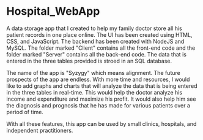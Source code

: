 # Hospital_WebApp
A data storage app that I created to help my family doctor store all his patient records in one place online. The UI has been created using HTML, CSS, and JavaScript. The backend has been created with NodeJS and MySQL. The folder marked "Client" contains all the front-end code and the folder marked "Server" contains all the back-end code. The data that is entered in the three tables provided is stroed in an SQL database. 

The name of the app is "Syzygy" which means alignment. The future prospects of the app are endless. With more time and resources, I would like to add graphs and charts that will analyze the data that is being entered in the three tables in real-time. This would help the doctor analyze his income and expenditure and maximize his profit. It would also help him see the diagnosis and prognosis that he has made for various patients over a period of time. 

With all these features, this app can be used by small clinics, hospitals, and independent practitioners. 
